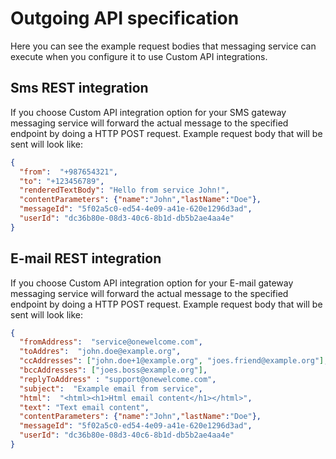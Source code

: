 # Outgoing API specification

Here you can see the example request bodies that messaging service can execute when you configure it to use Custom API integrations.

## Sms REST integration
If you choose Custom API integration option for your SMS gateway messaging service will forward the actual message to the specified endpoint by doing a HTTP POST request.
Example request body that will be sent will look like:

```json
{
  "from":  "+987654321",
  "to": "+123456789",
  "renderedTextBody": "Hello from service John!",
  "contentParameters": {"name":"John","lastName":"Doe"},
  "messageId": "5f02a5c0-ed54-4e09-a41e-620e1296d3ad",
  "userId": "dc36b80e-08d3-40c6-8b1d-db5b2ae4aa4e"
}

```

## E-mail REST integration

If you choose Custom API integration option for your E-mail gateway messaging service will forward the actual message to the specified endpoint by doing a HTTP POST request.
Example request body that will be sent will look like:

```json
{
  "fromAddress":  "service@onewelcome.com",
  "toAddres":  "john.doe@example.org",
  "ccAddresses": ["john.doe+1@example.org", "joes.friend@example.org"],
  "bccAddresses": ["joes.boss@example.org"],
  "replyToAddress" : "support@onewelcome.com",
  "subject":  "Example email from service",
  "html":  "<html><h1>Html email content</h1></html>",
  "text": "Text email content",
  "contentParameters": {"name":"John","lastName":"Doe"},
  "messageId": "5f02a5c0-ed54-4e09-a41e-620e1296d3ad",
  "userId": "dc36b80e-08d3-40c6-8b1d-db5b2ae4aa4e"
}

```